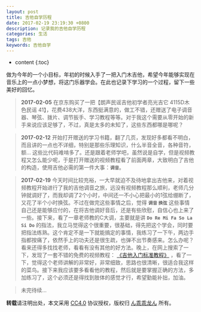 ```yaml
---
layout: post
title: 吉他自学历程
date: 2017-02-19 23:19:30 +0800
description: 记录我的吉他自学历程 
categories: 生活
tags: 吉他
keywords: 吉他自学
---
```


* content
{:toc}

做为今年的一个小目标，年初的时候入手了一把入门木吉他，希望今年能够实现在音乐上的一点小梦想，将这门乐器学会。在此也记录下学习的一个过程，留下一些美好的回忆。




> **2017-02-05** 在京东购买了一把【朗声民谣吉他初学者亮光吉它 4115D木色民谣 41】，花费438大洋，东西挺满意的，做工不错，还赠送了电子调音器、琴弦、拨片、调节扳手、学习教程等等。对于我这个需要从零开始的新手来说应该足够了，不过，真是太多的未知了，这些东西都哪是哪呢？

> **2017-02-12** 开始打开赠送的学习书籍，翻了几页，发现好多都看不明白，而且讲的一点也不详细，特别是那些乐理知识，什么半音全音，各种音符，额... 这些比代码难啃多了。还是跟着老师学吧，虽然说是自学，但是视频教程又怎么能少呢，于是打开赠送的视频教程看了前面两章，大致明白了吉他的构造，使用吉他必需的第一件大事：**`调音`**。

> **2017-02-19** 今天时间比较充裕，一大早就迫不及待地拿出吉他来，对着视频教程开始进行了我的吉他调音之旅，远没有视频教程那么顺利，老师几分钟就调好了，而我却调了2个小时，中间还一不小心把最小的1弦给绷断了，又花了半个小时换弦。不过在做完这些事情之后，觉得 **`调音` `换弦`** 这些事情自己还是能够应付的，在将吉他调好音后，还是有些欣慰，自信心也上来了一些。接下来，看了一章老师教的C大调，主要就是讲 **`Do Re Mi Fa So La Si Do`** 的指法，我立马觉得这个很重要，很基础，得先把这个学会，同时要把指法练熟。这个肯定不是一下就能搞定的事情，我练习了一下午，两边手指都按痛了，依然手上的功夫还是很生疏，也弹不出节奏感来。怎么办呢？看来还得多找找老师，看看有没有其他的好方法。晚上，在网上搜索了一下，发现了一套不错的免费的视频教程： [《吉他入门标准教程》](http://study.163.com/course/courseLearn.htm?courseId=821008#/learn/video?lessonId=990082&courseId=821008) ，看了一下，觉得这个老师讲解的非常好，非常细致，思路也很清晰，很适合我这样的菜鸟。接下来我应该要多看看他的教程，然后就是要掌握正确的方法，多加练习了，这个必须还是得找到肢体的感觉才行，希望勤能补拙，加油。

> 未完待续...

**转载**请注明出处，本文采用 [CC4.0](http://creativecommons.org/licenses/by-nc-nd/4.0/) 协议授权，版权归 [ん乖乖龙ん](https://bjddd192.github.io) 所有。
